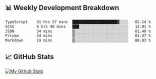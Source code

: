 ## 📊 Weekly Development Breakdown
<!--START_SECTION:waka-->

```txt
TypeScript    31 hrs 57 mins  ████████████████████▓░░░░   82.14 %
SCSS          4 hrs 40 mins   ███░░░░░░░░░░░░░░░░░░░░░░   12.01 %
JSON          34 mins         ▒░░░░░░░░░░░░░░░░░░░░░░░░   01.49 %
Prisma        34 mins         ▒░░░░░░░░░░░░░░░░░░░░░░░░   01.47 %
Markdown      19 mins         ▒░░░░░░░░░░░░░░░░░░░░░░░░   00.83 %
```

<!--END_SECTION:waka-->

## 📈 GitHub Stats
[![My Github Stats](https://github-readme-stats.vercel.app/api?username=triagung128&show_icons=true&hide=contribs,issues&count_private=true&theme=tokyonight)](https://github.com/triagung128)

<!-- [![Top Langs](https://github-readme-stats.vercel.app/api/top-langs/?username=triagung128&layout=compact)](https://github.com/triagung128) -->

